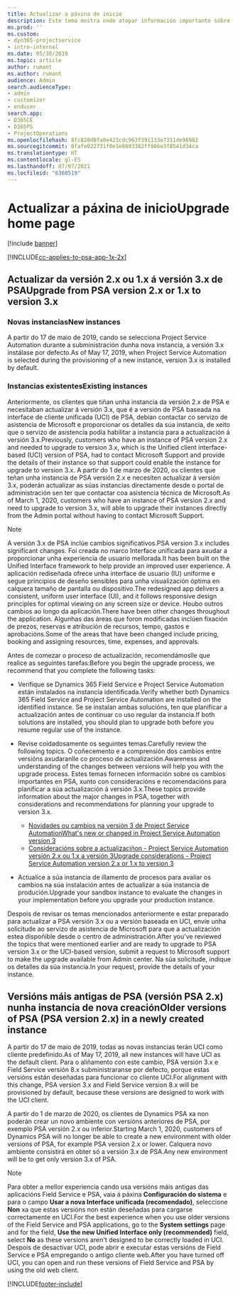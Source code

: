 ```yaml
---
title: Actualizar a páxina de inicio
description: Este tema mostra onde atopar información importante sobre as funcións novas e modificadas en Dynamics 365 Project Service Automation e o proceso para actualizar á versión máis recente.
ms.prod: ''
ms.custom:
- dyn365-projectservice
- intro-internal
ms.date: 05/30/2019
ms.topic: article
author: rumant
ms.author: rumant
audience: Admin
search.audienceType:
- admin
- customizer
- enduser
search.app:
- D365CE
- D365PS
- ProjectOperations
ms.openlocfilehash: 8fc820d8fa0e421cdc963f391133e7311de96982
ms.sourcegitcommit: 0fafe022731f0e1e8693382ff906e3f8541d34ca
ms.translationtype: HT
ms.contentlocale: gl-ES
ms.lasthandoff: 07/07/2021
ms.locfileid: "6368519"
---
```

# <a name="upgrade-home-page"></a><span data-ttu-id="75bff-103">Actualizar a páxina de inicio</span><span class="sxs-lookup"><span data-stu-id="75bff-103">Upgrade home page</span></span>

[!include [banner](../includes/psa-now-project-operations.md)]

[!INCLUDE[cc-applies-to-psa-app-1x-2x](../includes/cc-applies-to-psa-app-1x-2x.md)]

## <a name="upgrade-from-psa-version-2x-or-1x-to-version-3x"></a><span data-ttu-id="75bff-104">Actualizar da versión 2.x ou 1.x á versión 3.x de PSA</span><span class="sxs-lookup"><span data-stu-id="75bff-104">Upgrade from PSA version 2.x or 1.x to version 3.x</span></span>

### <a name="new-instances"></a><span data-ttu-id="75bff-105">Novas instancias</span><span class="sxs-lookup"><span data-stu-id="75bff-105">New instances</span></span>

<span data-ttu-id="75bff-106">A partir do 17 de maio de 2019, cando se selecciona Project Service Automation durante a subministración dunha nova instancia, a versión 3.x instálase por defecto.</span><span class="sxs-lookup"><span data-stu-id="75bff-106">As of May 17, 2019, when Project Service Automation is selected during the provisioning of a new instance, version 3.x is installed by default.</span></span>

### <a name="existing-instances"></a><span data-ttu-id="75bff-107">Instancias existentes</span><span class="sxs-lookup"><span data-stu-id="75bff-107">Existing instances</span></span>

<span data-ttu-id="75bff-108">Anteriormente, os clientes que tiñan unha instancia da versión 2.x de PSA e necesitaban actualizar á versión 3.x, que é a versión de PSA baseada na interface de cliente unificada (UCI) de PSA, debían contactar co servizo de asistencia de Microsoft e proporcionar os detalles da súa instancia, de xeito que o servizo de asistencia podía habilitar a instancia para a actualización á versión 3.x.</span><span class="sxs-lookup"><span data-stu-id="75bff-108">Previously, customers who have an instance of PSA version 2.x and needed to upgrade to version 3.x, which is the Unified client interface-based (UCI) version of PSA, had to contact Microsoft Support and provide the details of their instance so that support could enable the instance for upgrade to version 3.x.</span></span> <span data-ttu-id="75bff-109">A partir do 1 de marzo de 2020, os clientes que teñan unha instancia de PSA versión 2.x e necesiten actualizar á versión 3.x, poderán actualizar as súas instancias directamente desde o portal de administración sen ter que contactar coa asistencia técnica de Microsoft.</span><span class="sxs-lookup"><span data-stu-id="75bff-109">As of March 1, 2020, customers who have an instance of PSA version 2.x and need to upgrade to version 3.x, will able to upgrade their instances directly from the Admin portal without having to contact Microsoft Support.</span></span>  

> [!NOTE]
> <span data-ttu-id="75bff-110">A versión 3.x de PSA inclúe cambios significativos.</span><span class="sxs-lookup"><span data-stu-id="75bff-110">PSA version 3.x includes significant changes.</span></span> <span data-ttu-id="75bff-111">Foi creada no marco Interface unificada para axudar a proporcionar unha experiencia de usuario mellorada.</span><span class="sxs-lookup"><span data-stu-id="75bff-111">It has been built on the Unified Interface framework to help provide an improved user experience.</span></span> <span data-ttu-id="75bff-112">A aplicación rediseñada ofrece unha interface de usuario (IU) uniforme e segue principios de deseño sensibles para unha visualización óptima en calquera tamaño de pantalla ou dispositivo.</span><span class="sxs-lookup"><span data-stu-id="75bff-112">The redesigned app delivers a consistent, uniform user interface (UI), and it follows responsive design principles for optimal viewing on any screen size or device.</span></span> <span data-ttu-id="75bff-113">Houbo outros cambios ao longo da aplicación.</span><span class="sxs-lookup"><span data-stu-id="75bff-113">There have been other changes throughout the application.</span></span> <span data-ttu-id="75bff-114">Algunhas das áreas que foron modificadas inclúen fixación de prezos, reservas e atribución de recursos, tempo, gastos e aprobacións.</span><span class="sxs-lookup"><span data-stu-id="75bff-114">Some of the areas that have been changed include pricing, booking and assigning resources, time, expenses, and approvals.</span></span>

<span data-ttu-id="75bff-115">Antes de comezar o proceso de actualización, recomendámoslle que realice as seguintes tarefas:</span><span class="sxs-lookup"><span data-stu-id="75bff-115">Before you begin the upgrade process, we recommend that you complete the following tasks:</span></span>

- <span data-ttu-id="75bff-116">Verifique se Dynamics 365 Field Service e Project Service Automation están instalados na instancia identificada.</span><span class="sxs-lookup"><span data-stu-id="75bff-116">Verify whether both Dynamics 365 Field Service and Project Service Automation are installed on the identified instance.</span></span> <span data-ttu-id="75bff-117">Se se instalan ambas solucións, ten que planificar a actualización antes de continuar co uso regular da instancia.</span><span class="sxs-lookup"><span data-stu-id="75bff-117">If both solutions are installed, you should plan to upgrade both before you resume regular use of the instance.</span></span>
- <span data-ttu-id="75bff-118">Revise coidadosamente os seguintes temas.</span><span class="sxs-lookup"><span data-stu-id="75bff-118">Carefully review the following topics.</span></span> <span data-ttu-id="75bff-119">O coñecemento e a comprensión dos cambios entre versións axudaranlle co proceso de actualización.</span><span class="sxs-lookup"><span data-stu-id="75bff-119">Awareness and understanding of the changes between versions will help you with the upgrade process.</span></span> <span data-ttu-id="75bff-120">Estes temas fornecen información sobre os cambios importantes en PSA, xunto con consideracións e recomendacións para planificar a súa actualización á versión 3.x.</span><span class="sxs-lookup"><span data-stu-id="75bff-120">These topics provide information about the major changes in PSA, together with considerations and recommendations for planning your upgrade to version 3.x.</span></span>

    - [<span data-ttu-id="75bff-121">Novidades ou cambios na versión 3 de Project Service Automation</span><span class="sxs-lookup"><span data-stu-id="75bff-121">What's new or changed in Project Service Automation version 3</span></span>](whats-new-changed-v3.md)
    - [<span data-ttu-id="75bff-122">Consideracións sobre a actualizaciñon - Project Service Automation versión 2.x ou 1.x a versión 3</span><span class="sxs-lookup"><span data-stu-id="75bff-122">Upgrade considerations - Project Service Automation version 2.x or 1.x to version 3</span></span>](upgrade-v3.md)

- <span data-ttu-id="75bff-123">Actualice a súa instancia de illamento de procesos para avaliar os cambios na súa instalación antes de actualizar a súa instancia de produción.</span><span class="sxs-lookup"><span data-stu-id="75bff-123">Upgrade your sandbox instance to evaluate the changes in your implementation before you upgrade your production instance.</span></span>

<span data-ttu-id="75bff-124">Despois de revisar os temas mencionados anteriormente e estar preparado para actualizar a PSA versión 3.x ou a versión baseada en UCI, envíe unha solicitude ao servizo de asistencia de Microsoft para que a actualización estea dispoñible desde o centro de administración.</span><span class="sxs-lookup"><span data-stu-id="75bff-124">After you've reviewed the topics that were mentioned earlier and are ready to upgrade to PSA version 3.x or the UCI-based version, submit a request to Microsoft support to make the upgrade available from Admin center.</span></span> <span data-ttu-id="75bff-125">Na súa solicitude, indique os detalles da súa instancia.</span><span class="sxs-lookup"><span data-stu-id="75bff-125">In your request, provide the details of your instance.</span></span>

## <a name="older-versions-of-psa-psa-version-2x-in-a-newly-created-instance"></a><span data-ttu-id="75bff-126">Versións máis antigas de PSA (versión PSA 2.x) nunha instancia de nova creación</span><span class="sxs-lookup"><span data-stu-id="75bff-126">Older versions of PSA (PSA version 2.x) in a newly created instance</span></span>

<span data-ttu-id="75bff-127">A partir do 17 de maio de 2019, todas as novas instancias terán UCI como cliente predefinido.</span><span class="sxs-lookup"><span data-stu-id="75bff-127">As of May 17, 2019, all new instances will have UCI as the default client.</span></span> <span data-ttu-id="75bff-128">Para o aliñamento con este cambio, PSA versión 3.x e Field Service versión 8.x subministraranse por defecto, porque estas versións están deseñadas para funcionar co cliente UCI.</span><span class="sxs-lookup"><span data-stu-id="75bff-128">For alignment with this change, PSA version 3.x and Field Service version 8.x will be provisioned by default, because these versions are designed to work with the UCI client.</span></span>

<span data-ttu-id="75bff-129">A partir do 1 de marzo de 2020, os clientes de Dynamics PSA xa non poderán crear un novo ambiente con versións anteriores de PSA, por exemplo PSA versión 2.x ou inferior.</span><span class="sxs-lookup"><span data-stu-id="75bff-129">Starting March 1, 2020, customers of Dynamics PSA will no longer be able to create a new environment with older versions of PSA, for example PSA version 2.x or lower.</span></span> <span data-ttu-id="75bff-130">Calquera novo ambiente consistirá en obter só a versión 3.x de PSA.</span><span class="sxs-lookup"><span data-stu-id="75bff-130">Any new environment will be to get only version 3.x of PSA.</span></span>

> [!NOTE]
> <span data-ttu-id="75bff-131">Para obter a mellor experiencia cando usa versións máis antigas das aplicacións Field Service e PSA, vaia á páxina **Configuración do sistema** e para o campo **Usar a nova Interface unificada (recomendado)**, seleccione **Non** xa que estas versións non están deseñadas para cargarse correctamente en UCI.</span><span class="sxs-lookup"><span data-stu-id="75bff-131">For the best experience when you use older versions of the Field Service and PSA applications, go to the **System settings** page and for the field, **Use the new Unified Interface only (recommended)** field, select **No** as these versions aren't designed to be correctly loaded in UCI.</span></span> <span data-ttu-id="75bff-132">Despois de desactivar UCI, pode abrir e executar estas versións de Field Service e PSA empregando o antigo cliente web.</span><span class="sxs-lookup"><span data-stu-id="75bff-132">After you have turned off UCI, you can open and run these versions of Field Service and PSA by using the old web client.</span></span> 


[!INCLUDE[footer-include](../includes/footer-banner.md)]